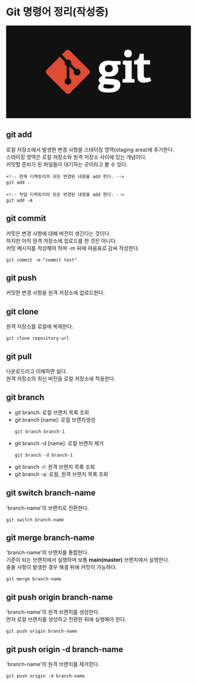 # **Git 명령어 정리(작성중)**

![](thumb.jpg)

## **git add**
로컬 저장소에서 발생한 변경 사항을 스테이징 영역(staging area)에 추가한다.  
스테이징 영역은 로컬 저장소와 원격 저장소 사이에 있는 개념이다.  
커밋할 준비가 된 파일들이 대기하는 곳이라고 볼 수 있다.
```
<!-- 현재 디렉토리의 모든 변경된 내용을 add 한다. -->
git add .

<!-- 작업 디렉토리의 모든 변경된 내용을 add 한다. -->
git add -A
```

## **git commit**
커밋은 변경 사항에 대해 버전이 생긴다는 것이다.  
하지만 아직 원격 저장소에 업로드를 한 것은 아니다.  
커밋 메시지를 작성해야 하며 -m 뒤에 따옴표로 감싸 작성한다.
```console
git commit -m "commit test"
```

## **git push**
커밋한 변경 사항을 원격 저장소에 업로드한다.

## **git clone**
원격 저장소를 로컬에 복제한다.
```console
git clone repository-url
```

## **git pull**
다운로드라고 이해하면 쉽다.  
원격 저장소의 최신 버전을 로컬 저장소에 적용한다.

## **git branch**
* git branch: 로컬 브랜치 목록 조회
* git branch [name]: 로컬 브랜치생성
	```console
	git branch branch-1
	```
* git branch -d [name]: 로컬 브랜치 제거
	```console
	git branch -d branch-1
	```
* git branch -r: 원격 브랜치 목록 조회
* git branch -a: 로컬, 원격 브랜치 목록 조회

## **git switch branch-name**
'branch-name'의 브랜치로 전환한다.
```console
git switch branch-name
```

## **git merge branch-name**
'branch-name'의 브랜치를 통합한다.  
기준이 되는 브랜치에서 실행하며 보통 **main(master)** 브랜치에서 실행한다.  
충돌 사항이 발생한 경우 해결 뒤에 커밋이 가능하다.
```console
git merge branch-name
```

## **git push origin branch-name**
'branch-name'의 원격 브랜치를 생성한다.  
먼저 로컬 브랜치를 생성하고 전환한 뒤에 실행해야 한다.
```console
git push origin branch-name
```

## **git push origin -d branch-name**
'branch-name'의 원격 브랜치를 제거한다.
```console
git push origin -d branch-name
```